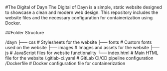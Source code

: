 #The Digital of Dayn
The Digital of Dayn is a simple, static website designed to showcase a clean and modern web design. This repository includes the website files and the necessary configuration for containerization using Docker.

##Folder Structure

/dayn
├── css        # Stylesheets for the website
├── fonts      # Custom fonts used on the website
├── images     # Images and assets for the website
├── js         # JavaScript files for website functionality
└── index.html # Main HTML file for the website
/.gitlab-ci.yaml  # GitLab CI/CD pipeline configuration
/Dockerfile       # Docker configuration file for containerization

